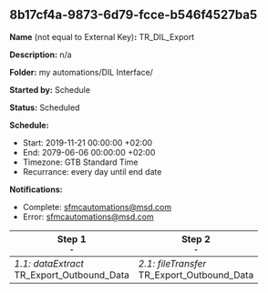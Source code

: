 ## 8b17cf4a-9873-6d79-fcce-b546f4527ba5

**Name** (not equal to External Key)**:** TR_DIL_Export 

**Description:** n/a

**Folder:** my automations/DIL Interface/

**Started by:** Schedule

**Status:** Scheduled

**Schedule:**

* Start: 2019-11-21 00:00:00 +02:00
* End: 2079-06-06 00:00:00 +02:00
* Timezone: GTB Standard Time
* Recurrance: every day until end date

**Notifications:**

* Complete: sfmcautomations@msd.com
* Error: sfmcautomations@msd.com

| Step 1<br>_<small>-</small>_ | Step 2<br>_<small>-</small>_ |
| --- | --- |
| _1.1: dataExtract_<br>TR_Export_Outbound_Data | _2.1: fileTransfer_<br>TR_Export_Outbound_Data |

